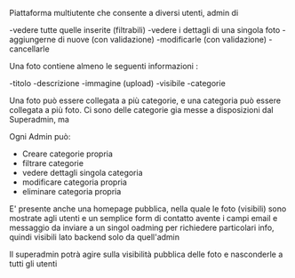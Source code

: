  Piattaforma multiutente che consente a diversi utenti, admin di 
 
   -vedere tutte quelle inserite (filtrabili)
  -vedere i dettagli di una singola foto
  -aggiungerne di nuove (con validazione)
  -modificarle (con validazione)
  -cancellarle

  Una foto contiene almeno le seguenti informazioni :

-titolo
-descrizione
-immagine (upload)
-visibile
-categorie

Una foto può essere collegata a più categorie, e una categoria può essere collegata a più foto.
Ci sono delle categorie gia messe a disposizioni dal Superadmin, ma

Ogni Admin può: 

  - Creare categorie propria
  - filtrare categorie
  - vedere dettagli singola categoria 
  - modificare categoria propria
  - eliminare categoria propria

 E' presente anche una homepage pubblica, nella quale le foto (visibili) sono mostrate agli utenti e un semplice form di contatto avente i campi email e messaggio da 
 inviare a un singol oadming per richiedere particolari info, quindi visibili lato backend solo da quell'admin

Il superadmin potrà agire sulla visibilità pubblica delle foto e nasconderle a tutti gli utenti
